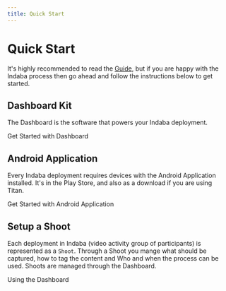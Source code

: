 ```yaml
---
title: Quick Start
---
```


# Quick Start

<Leader>

It's highly recommended to read the [Guide](/guide/), but if you are happy with the Indaba process then go ahead and follow the instructions below to get started.

</Leader>

## Dashboard Kit

<Leader>

The Dashboard is the software that powers your Indaba deployment.

</Leader>

<LinkButton type="danger" url="/quickstart/titan-pi/">Get Started with Dashboard</LinkButton>

## Android Application

<Leader>

Every Indaba deployment requires devices with the Android Application installed. It's in the Play Store, and also as a download if you are using Titan.

</Leader>

<LinkButton type="danger" url="/quickstart/app">Get Started with Android Application</LinkButton>

## Setup a Shoot

<Leader>

Each deployment in Indaba (video activity group of participants) is represented as a `Shoot`. Through a Shoot you mange what should be captured, how to tag the content and Who and when the process can be used. Shoots are managed through the Dashboard.

</Leader>

<LinkButton type="danger" url="/quickstart/dashboard">Using the Dashboard</LinkButton>
